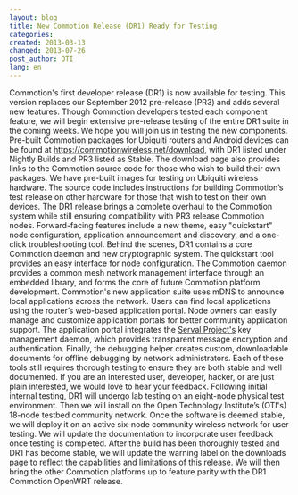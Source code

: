```yaml
---
layout: blog
title: New Commotion Release (DR1) Ready for Testing
categories:   
created: 2013-03-13
changed: 2013-07-26
post_author: OTI
lang: en
---
```

 Commotion's first developer release (DR1) is now available for testing. This version replaces our September 2012 pre-release (PR3) and adds several new features. Though Commotion developers tested each component feature, we will begin extensive pre-release testing of the entire DR1 suite in the coming weeks. We hope you will join us in testing the new components.
Pre-built Commotion packages for Ubiquiti routers and Android devices can be found at <a href="https://commotionwireless.net/download">https://commotionwireless.net/download</a>, with DR1 listed under Nightly Builds and PR3 listed as Stable. The download page also provides links to the Commotion source code for those who wish to build their own packages. We have pre-built images for testing on Ubiquiti wireless hardware. The source code includes instructions for building Commotion’s test release on other hardware for those that wish to test on their own devices.
The DR1 release brings a complete overhaul to the Commotion system while still ensuring compatibility with PR3 release Commotion nodes. Forward-facing features include a new theme, easy "quickstart" node configuration, application announcement and discovery, and a one-click troubleshooting tool. Behind the scenes, DR1 contains a core Commotion daemon and new cryptographic system.
The quickstart tool provides an easy interface for node configuration. The Commotion daemon provides a common mesh network management interface through an embedded library, and forms the core of future Commotion platform development. Commotion's new application suite uses mDNS to announce local applications across the network. Users can find local applications using the router’s web-based application portal. Node owners can easily manage and customize application portals for better community application support. The application portal integrates the <a href="http://servalproject.org">Serval Project's</a> key management daemon, which provides transparent message encryption and authentication. Finally, the debugging helper creates custom, downloadable documents for offline debugging by network administrators.
Each of these tools still requires thorough testing to ensure they are both stable and well documented. If you are an interested user, developer, hacker, or are just plain interested, we would love to hear your feedback. Following initial internal testing, DR1 will undergo lab testing on an eight-node physical test environment. Then we will install on the Open Technology Institute’s (OTI's) 18-node testbed community network. Once the software is deemed stable, we will deploy it on an active six-node community wireless network for user testing. 
We will update the documentation to incorporate user feedback once testing is completed. After the build has been thoroughly tested and DR1 has become stable, we will update the warning label on the downloads page to reflect the capabilities and limitations of this release. We will then bring the other Commotion platforms up to feature parity with the DR1 Commotion OpenWRT release.
